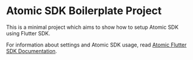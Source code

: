 # Atomic SDK Boilerplate Project

This is a minimal project which aims to show how to setup Atomic SDK using Flutter SDK.

For information about settings and Atomic SDK usage, read [Atomic Flutter SDK Documentation](https://documentation.atomic.io/sdks/flutter).